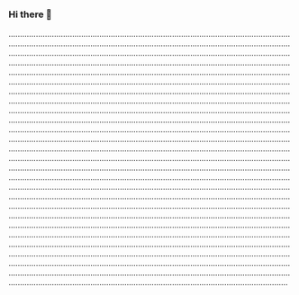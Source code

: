 ### Hi there 👋

...................................................................................................................................................................................................................................................................................................................................................................................................................................................................................................................................................................................................................................................................................................................................................................................................................................................................................................................................................................................................................................................................................................................................................................................................................................................................................................................................................................................................................................................................................................................................................................................................................................................................................................................................................................................................................................................................................................................................................................................................................................................................................................................................................................................................................................................................................................................................................................................................................................................................................................................................................................................................................................................................................................................................................................................................................................................................................................................................................................................................................................................................................................................................................................................................................................................................................................................................................................................................................................................................................